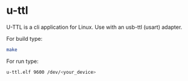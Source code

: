 # u-ttl
U-TTL is a cli application for Linux. Use with an usb-ttl (usart) adapter. 

For build type:
```sh
make
```

For run type:
```sh
u-ttl.elf 9600 /dev/<your_device>
```
